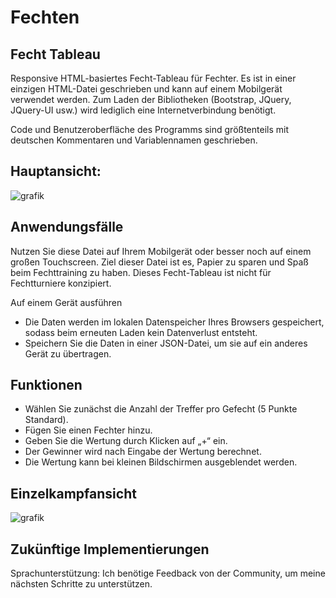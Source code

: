 # Fechten
## Fecht Tableau

Responsive HTML-basiertes Fecht-Tableau für Fechter. Es ist in einer einzigen HTML-Datei geschrieben und kann auf einem Mobilgerät verwendet werden. Zum Laden der Bibliotheken (Bootstrap, JQuery, JQuery-UI usw.) wird lediglich eine Internetverbindung benötigt.

Code und Benutzeroberfläche des Programms sind größtenteils mit deutschen Kommentaren und Variablennamen geschrieben.

## Hauptansicht:
![grafik](https://github.com/user-attachments/assets/147f4855-4e60-482c-9396-b94555b3c29f)

## Anwendungsfälle

Nutzen Sie diese Datei auf Ihrem Mobilgerät oder besser noch auf einem großen Touchscreen. Ziel dieser Datei ist es, Papier zu sparen und Spaß beim Fechttraining zu haben. Dieses Fecht-Tableau ist nicht für Fechtturniere konzipiert.

Auf einem Gerät ausführen

- Die Daten werden im lokalen Datenspeicher Ihres Browsers gespeichert, sodass beim erneuten Laden kein Datenverlust entsteht.
- Speichern Sie die Daten in einer JSON-Datei, um sie auf ein anderes Gerät zu übertragen.

## Funktionen

- Wählen Sie zunächst die Anzahl der Treffer pro Gefecht (5 Punkte Standard).
- Fügen Sie einen Fechter hinzu.
- Geben Sie die Wertung durch Klicken auf „+“ ein.
- Der Gewinner wird nach Eingabe der Wertung berechnet.
- Die Wertung kann bei kleinen Bildschirmen ausgeblendet werden.

## Einzelkampfansicht
![grafik](https://github.com/user-attachments/assets/80c76e82-6117-43a2-850b-5641873f13bc)


## Zukünftige Implementierungen

Sprachunterstützung: Ich benötige Feedback von der Community, um meine nächsten Schritte zu unterstützen.
